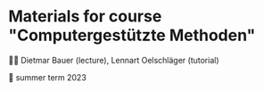 # Materials for course "Computergestützte Methoden" 

:teacher: Dietmar Bauer (lecture), Lennart Oelschläger (tutorial)

:date: summer term 2023
